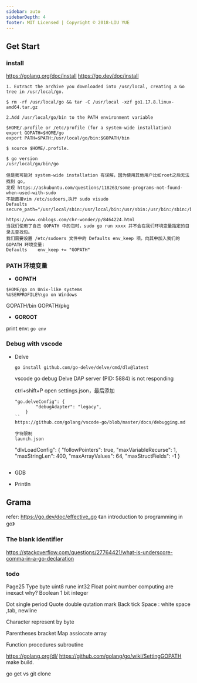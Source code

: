 ```yaml
---
sidebar: auto
sidebarDepth: 4
footer: MIT Licensed | Copyright © 2018-LIU YUE
---
```


## Get Start

### install

https://golang.org/doc/install
https://go.dev/doc/install
```
1. Extract the archive you downloaded into /usr/local, creating a Go tree in /usr/local/go.

$ rm -rf /usr/local/go && tar -C /usr/local -xzf go1.17.8.linux-amd64.tar.gz

2.Add /usr/local/go/bin to the PATH environment variable

$HOME/.profile or /etc/profile (for a system-wide installation)
export GOPATH=$HOME/go
export PATH=$PATH:/usr/local/go/bin:$GOPATH/bin

$ source $HOME/.profile.

$ go version
/usr/local/go/bin/go

但是我可能对 system-wide installation 有误解，因为使用其他用户比如root之后无法找到 go,
发现 https://askubuntu.com/questions/118263/some-programs-not-found-when-used-with-sudo
不能直接vim /etc/sudoers,执行 sudo visudo
Defaults        secure_path="/usr/local/sbin:/usr/local/bin:/usr/sbin:/usr/bin:/sbin:/bin:/usr/local/go/bin"

https://www.cnblogs.com/chr-wonder/p/8464224.html
当我们使用了自己 GOPATH 中的包时，sudo go run xxxx 并不会在我们环境变量指定的目录去查找包。
我们需要设置 /etc/sudoers 文件中的 Defaults env_keep 项。向其中加入我们的 GOPATH 环境变量:
Defaults    env_keep += "GOPATH"
```

### PATH 环境变量

+ **GOPATH**
```
$HOME/go on Unix-like systems
%USERPROFILE%\go on Windows
```
GOPATH/bin
GOPATH/pkg


+ **GOROOT**

print env: `go env`

### Debug with vscode

+ Delve
    ```
    go install github.com/go-delve/delve/cmd/dlv@latest
    ```

    vscode go debug Delve DAP server (PID: 5884) is not responding

    ctrl+shift+P open settings.json，最后添加
    ```
    "go.delveConfig": {
            "debugAdapter": "legacy",
        }
    ``
    https://github.com/golang/vscode-go/blob/master/docs/debugging.md

    字符限制
    launch.json
    ```
    "dlvLoadConfig": {
                "followPointers": true,
                "maxVariableRecurse": 1,
                "maxStringLen": 400,
                "maxArrayValues": 64,
                "maxStructFields": -1
            }
    ```
+ GDB
+ PrintIn

## Grama

refer:
https://go.dev/doc/effective_go
《an introduction to programming in go》

### The blank identifier
https://stackoverflow.com/questions/27764421/what-is-underscore-comma-in-a-go-declaration

### todo

Page25
Type 
byte uint8 rune int32
Float point number computing are inexact why?
Boolean 1 bit integer

Dot single period
Quote double qutation mark
Back tick
Space : white space ,tab, newline

Character represent by byte

Parentheses bracket
Map assiocate array

Function procedures subroutine

https://golang.org/dl/
https://github.com/golang/go/wiki/SettingGOPATH
make build.

go get vs git clone


<disqus/>